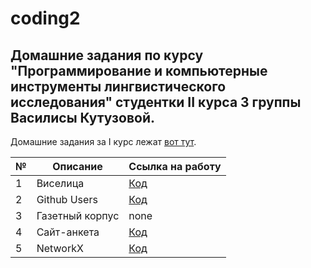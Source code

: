 # coding2
## Домашние задания по курсу "Программирование и компьютерные инструменты лингвистического исследования" студентки II курса 3 группы Василисы Кутузовой.

Домашние задания за I курс лежат [вот тут](https://github.com/dotsanddashes/programming).

№|Описание|Ссылка на работу
---|---|---
1|Виселица|[Код](https://github.com/dotsanddashes/coding2/tree/master/hw1)
2|Github Users|[Код](https://github.com/dotsanddashes/coding2/tree/master/hw2)
3|Газетный корпус|none
4|Сайт-анкета|[Код](https://github.com/dotsanddashes/coding2/tree/master/hw4)
5|NetworkX|[Код](https://github.com/dotsanddashes/coding2/tree/master/hw7)
